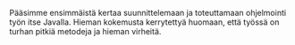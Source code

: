 Pääsimme ensimmäistä kertaa suunnittelemaan ja toteuttamaan ohjelmointi työn itse Javalla. Hieman kokemusta kerrytettyä huomaan, että työssä on turhan pitkiä metodeja ja hieman virheitä. 
